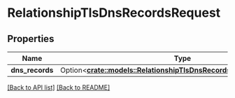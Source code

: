 # RelationshipTlsDnsRecordsRequest

## Properties

Name | Type | Description | Notes
------------ | ------------- | ------------- | -------------
**dns_records** | Option<[**crate::models::RelationshipTlsDnsRecordsRequestDnsRecords**](RelationshipTlsDnsRecordsRequestDnsRecords.md)> |  | 

[[Back to API list]](../README.md#documentation-for-api-endpoints) [[Back to README]](../README.md)


